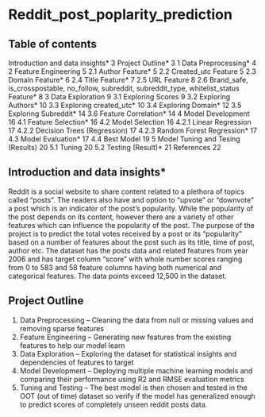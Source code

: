 # Reddit_post_poplarity_prediction

## Table of contents

  Introduction and data insights*	3
  Project Outline*	3
    1	Data Preprocessing*	4
    2	Feature Engineering	5
      2.1	Author Feature*	5
      2.2	Created_utc Feature	5
      2.3	Domain Feature*	6
      2.4	Title Feature*	7
      2.5	URL Feature	8
      2.6	Brand_safe, is_crosspostable, no_follow, subreddit, subreddit_type, whitelist_status Feature*	8
    3	Data Exploration	9
      3.1	Exploring Scores	9
      3.2	Exploring Authors*	10
      3.3	Exploring created_utc*	10
      3.4	Exploring Domain*	12
      3.5	Exploring Subreddit*	14
      3.6	Feature Correlation*	14
    4	Model Development	16
      4.1	Feature Selection*	16
      4.2	Model Selection	16
        4.2.1	Linear Regression	17
        4.2.2	Decision Trees (Regression)	17
        4.2.3	Random Forest Regression*	17
      4.3	Model Evaluation*	17
      4.4	Best Model	19
    5	Model Tuning and Tesing (Results)	20
      5.1	Tuning	20
      5.2	Testing (Result)*	21
  References	22

## Introduction and data insights*

Reddit is a social website to share content related to a plethora of topics called “posts”. The readers also have and option to “upvote” or “downvote” a post which is an indicator of the post’s popularity. While the popularity of the post depends on its content, however there are a variety of other features which can influence the popularity of the post. The purpose of the project is to predict the total votes received by a post or its “popularity” based on a number of features about the post such as its title, time of post, author etc. The dataset has the posts data and related features from year 2006 and has target column “score” with whole number scores ranging from 0 to 583 and 58 feature columns having both numerical and categorical features. The data points exceed 12,500 in the dataset.

## Project Outline

1. Data Preprocessing – Cleaning the data from null or missing values and removing sparse features 
2. Feature Engineering – Generating new features from the existing features to help our model learn
3. Data Exploration – Exploring the dataset for statistical insights and dependencies of features to target
4. Model Development – Deploying multiple machine learning models and comparing their performance using R2 and RMSE evaluation metrics
5. Tuning and Testing – The best model is then chosen and tested in the OOT (out of time) dataset so verify if the model has generalized enough to predict scores of completely unseen reddit posts data.

